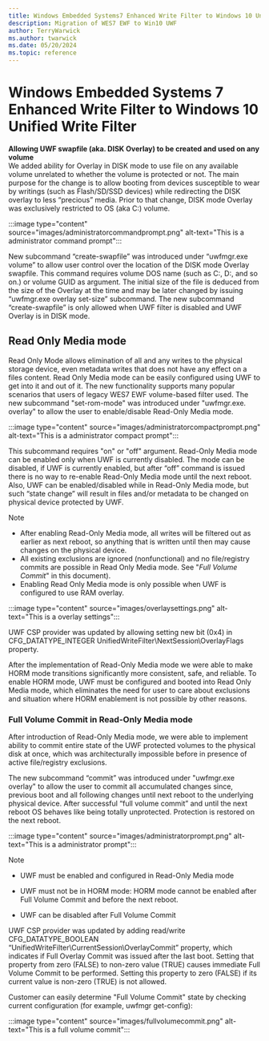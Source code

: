 ```yaml
---
title: Windows Embedded Systems7 Enhanced Write Filter to Windows 10 Unified Write Filter
description: Migration of WES7 EWF to Win10 UWF
author: TerryWarwick
ms.author: twarwick
ms.date: 05/20/2024
ms.topic: reference
---
```


# Windows Embedded Systems 7 Enhanced Write Filter to Windows 10 Unified Write Filter

**Allowing UWF swapfile (aka. DISK Overlay) to be created and used on any volume**</br>We added ability for Overlay in DISK mode to use file on any available volume unrelated to whether the volume is protected or not. The main purpose for the change is to allow booting from devices susceptible to wear by writings (such as Flash/SD/SSD devices) while redirecting the DISK overlay to less “precious” media. Prior to that change, DISK mode Overlay was exclusively restricted to OS (aka C:) volume.

:::image type="content" source="images/administratorcommandprompt.png" alt-text="This is a administrator command prompt":::

New subcommand “create-swapfile” was introduced under “uwfmgr.exe volume” to allow user control over the location of the DISK mode Overlay swapfile. This command requires  volume DOS name (such as C:, D:, and so on.) or volume GUID as argument. The initial size of the file is deduced from the size of the Overlay at the time and may be later changed by issuing “uwfmgr.exe overlay set-size” subcommand.
The new subcommand “create-swapfile” is only allowed  when UWF filter is disabled and UWF Overlay is in DISK mode.

## Read Only Media mode

Read Only Mode allows elimination of all and any writes to the physical storage device, even metadata writes that does not have any effect on a files content. Read Only Media mode can be easily configured using UWF to get into it and out of it. The new functionality supports many popular scenarios that users of legacy WES7 EWF volume-based filter used.
The new subcommand "set-rom-mode" was introduced under "uwfmgr.exe. overlay" to allow the user to enable/disable Read-Only Media mode.

:::image type="content" source="images/administratorcompactprompt.png" alt-text="This is a administrator compact prompt":::

This subcommand requires "on" or "off" argument. Read-Only Media mode can be enabled only when UWF is currently disabled. The mode can be disabled, if UWF is currently enabled, but after “off” command is issued there is no way to re-enable Read-Only Media mode until the next reboot. Also, UWF can be enabled/disabled while in Read-Only Media mode, but such “state change” will result in files and/or metadata to be changed on physical device protected by UWF.

> [!NOTE]
>
>- After enabling Read-Only Media mode, all writes will be filtered out as earlier as next reboot, so anything that is written until then may cause changes on the physical device.
>- All existing exclusions are ignored (nonfunctional) and no file/registry commits are possible in Read Only Media mode. See "*Full Volume Commit*" in this document).
>- Enabling Read Only Media mode is only possible when UWF is configured to use RAM overlay.

:::image type="content" source="images/overlaysettings.png" alt-text="This is a overlay settings":::

UWF CSP provider was updated by allowing setting new bit (0x4) in CFG_DATATYPE_INTEGER UnifiedWriteFilter\NextSession\OverlayFlags property.

After the implementation of Read-Only Media mode we were able to make HORM mode transitions significantly more consistent, safe, and reliable. To enable HORM mode, UWF must be configured and booted into Read Only Media mode, which eliminates the need for user to care about exclusions and situation where HORM enablement is not possible by other reasons.

### Full Volume Commit in Read-Only Media mode

After introduction of Read-Only Media mode, we were able to implement ability to commit entire state of the UWF protected volumes to the physical disk at once, which was architecturally impossible before in presence of active file/registry exclusions.

The new subcommand “commit” was introduced under "uwfmgr.exe overlay" to allow the user to commit all accumulated changes since, previous boot and all following changes until next reboot to the underlying physical device. After successful “full volume commit” and until the next reboot OS behaves like being totally unprotected. Protection is restored on the next reboot.

:::image type="content" source="images/administratorprompt.png" alt-text="This is a administrator prompt":::

> [!NOTE]
>
>- UWF must be enabled and configured in Read-Only Media mode
>- UWF must not be in HORM mode:
> HORM mode cannot be enabled after Full Volume Commit and before the next reboot.
>
>- UWF can be disabled after Full Volume Commit

UWF CSP provider was updated by adding read/write CFG_DATATYPE_BOOLEAN “UnifiedWriteFilter\CurrentSession\OverlayCommit” property, which indicates if Full Overlay Commit was issued after the last boot. Setting that property from zero (FALSE) to non-zero value (TRUE) causes immediate Full Volume Commit to be performed. Setting this property to zero (FALSE) if its current value is non-zero (TRUE) is not allowed.

Customer can easily determine "Full Volume Commit" state by checking current configuration (for example, uwfmgr get-config):

:::image type="content" source="images/fullvolumecommit.png" alt-text="This is a full volume commit":::
